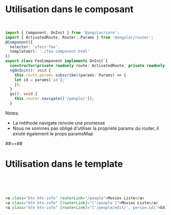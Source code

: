 <!-- .slide: class="with-code inconsolata" -->
# Utilisation dans le composant
<br>

```typescript
import { Component, OnInit } from '@angular/core';
import { ActivatedRoute, Router, Params } from '@angular/router';
@Component({
  selector: 'sfeir-foo',
  templateUrl: './foo.component.html'  
})
export class FooComponent implements OnInit {
  constructor(private readonly route: ActivatedRoute, private readonly router: Router ) { }
  ngOnInit(): void {
    this.route.params.subscribe((params: Params) => {
    let id = params['id'];
    });
  }
  go(): void {
    this.router.navigate(['/people/']);
  }
```
<!-- .element: class="medium-code" -->
Notes:
- La méthode navigate renvoie une promesse
- Nous ne sommes pas obligé d'utiliser la propriété params du router, il existe également le props paramsMap

##==##

<!-- .slide: class="with-code inconsolata" -->
# Utilisation dans le template
<br><br><br>

```html
<a class="btn btn-info" routerLink="/people">Movies Liste</a>
<a class="btn btn-info" [routerLink]="['/people']">Movies Liste</a>
<a class="btn btn-info" [routerLink]="['/people/edit/', person.id]">Edit</a>
```
<!-- .element: class="big-code" -->
